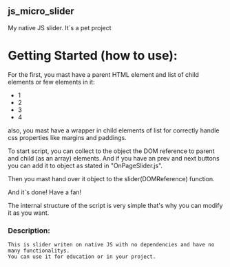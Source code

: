   ## js_micro_slider
  My native JS slider. It`s a pet project

# Getting Started (how to use):
For the first, you mast have a parent HTML element and list of child elements or few elements in it:

<html>
  <body>
    <ul class="list">
          <li class="list__item">
            <div class="list__item_inner">1</div>
          </li>
          <li class="list__item">
            <div class="list__item_inner">2</div>
          </li>
          <li class="list__item">
            <div class="list__item_inner">3</div>
          </li>
          <li class="list__item">
            <div class="list__item_inner">4</div>
          </li>
   </ul>
  </body>
 </html>
 
  also, you mast have a wrapper in child elements of list for correctly handle css properties like margins and paddings.
 
  To start script, you can collect to the object the DOM reference to parent and child (as an array) elements.
 And if you have an prev and next buttons you can add it to object as stated in "OnPageSlider.js".
 
 Then you mast hand over it object to the slider(DOMReference) function.
 
 And it`s done! Have a fan!
 
 The internal structure of the script is very simple that's why you can modify it as you want.

  ### Description:
    This is slider writen on native JS with no dependencies and have no many functionalitys.
    You can use it for education or in your project.

